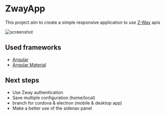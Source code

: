 # ZwayApp

This project aim to create a simple responsive application to use [Z-Way](https://github.com/Z-Wave-Me/home-automation) apis

![screenshot](https://i.imgur.com/yaeDxya.png)

## Used frameworks

* [Angular](https://github.com/angular/angular) 
* [Angular Material](https://github.com/angular/material)

## Next steps

* Use Zway authentication
* Save multiple configuration (home/local)
* branch for cordova & electron (mobile & desktop app)
* Make a better use of the sidenav panel

